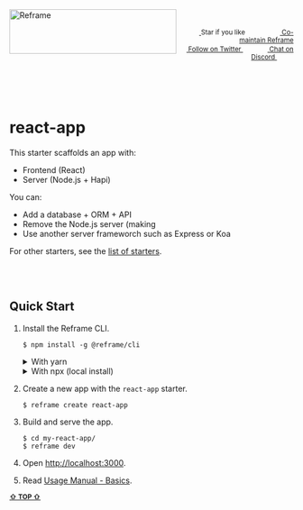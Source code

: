 <!---






    WARNING, READ THIS.
    This is a computed file. Do not edit.
    Edit `/plugins/create/starters/react-app/readme.template.md` instead.












    WARNING, READ THIS.
    This is a computed file. Do not edit.
    Edit `/plugins/create/starters/react-app/readme.template.md` instead.












    WARNING, READ THIS.
    This is a computed file. Do not edit.
    Edit `/plugins/create/starters/react-app/readme.template.md` instead.












    WARNING, READ THIS.
    This is a computed file. Do not edit.
    Edit `/plugins/create/starters/react-app/readme.template.md` instead.












    WARNING, READ THIS.
    This is a computed file. Do not edit.
    Edit `/plugins/create/starters/react-app/readme.template.md` instead.






-->
<a href="/../../#readme">
    <img align="left" src="https://github.com/reframejs/reframe/raw/master/docs/images/logo-with-title-and-slogan.min.svg?sanitize=true" width=296 height=79 style="max-width:100%;" alt="Reframe"/>
</a>
<br/>
<p align="right">
    <sup>
        <a href="#">
            <img
              src="https://github.com/reframejs/reframe/raw/master/docs/images/star.svg?sanitize=true"
              width="16"
              height="12"
            >
        </a>
        Star if you like
        &nbsp;&nbsp;&nbsp;&nbsp;
        &nbsp;&nbsp;&nbsp;&nbsp;
        &nbsp;&nbsp;
        <a href="https://github.com/reframejs/reframe/blob/master/docs/contributing.md">
            <img
              src="https://github.com/reframejs/reframe/raw/master/docs/images/biceps.min.svg?sanitize=true"
              width="16"
              height="14"
            >
            Co-maintain Reframe
        </a>
    </sup>
    <br/>
    <sup>
        <a href="https://twitter.com/reframejs">
            <img
              src="https://github.com/reframejs/reframe/raw/master/docs/images/tw.svg?sanitize=true"
              width="15"
              height="13"
            >
            Follow on Twitter
        </a>
        &nbsp;&nbsp;&nbsp;&nbsp;&nbsp;
        &nbsp;&nbsp;
        <a href="https://discord.gg/kqXf65G">
            <img
              src="https://github.com/reframejs/reframe/raw/master/docs/images/chat.svg?sanitize=true"
              width="14"
              height="10"
            >
            Chat on Discord
        </a>
        &nbsp;&nbsp;&nbsp;&nbsp;
        &nbsp;&nbsp;&nbsp;&nbsp;
    </sup>
</p>
&nbsp;
<p align='center'></p>
&nbsp;

# react-app

This starter scaffolds an app with:
 - Frontend (React)
 - Server (Node.js + Hapi)

You can:
 - Add a database + ORM + API
 - Remove the Node.js server (making
 - Use another server frameworch such as Express or Koa

For other starters, see the [list of starters](/docs/starters.md#readme).

<br/>
<br/>

## Quick Start

1. Install the Reframe CLI.
   ~~~shell
   $ npm install -g @reframe/cli
   ~~~
   <details>
   <summary>With yarn</summary>

   ~~~shell
   $ yarn global add @reframe/cli
   ~~~
   </details>
   <details>
   <summary>With npx (local install)</summary>

   With
   <a href="https://medium.com/@maybekatz/introducing-npx-an-npm-package-runner-55f7d4bd282b">npx</a>
   you can run the Reframe CLI without global install:
   ~~~shell
   $ npx reframe create react-app
   ~~~

   You then prefix `$ reframe <command>` with `npx`.
   For example for step 3:
   ~~~shell
   $ cd my-react-app/
   $ npx reframe dev
   ~~~
   </details>

2. Create a new app with the `react-app` starter.
   ~~~shell
   $ reframe create react-app
   ~~~

3. Build and serve the app.
   ~~~shell
   $ cd my-react-app/
   $ reframe dev
   ~~~

4. Open [http://localhost:3000](http://localhost:3000).

5. Read [Usage Manual - Basics](/docs/usage-manual.md#basics).

<b><sub><a href="#react-app">&#8679; TOP  &#8679;</a></sub></b>

<br/>
<br/>



<!---






    WARNING, READ THIS.
    This is a computed file. Do not edit.
    Edit `/plugins/create/starters/react-app/readme.template.md` instead.












    WARNING, READ THIS.
    This is a computed file. Do not edit.
    Edit `/plugins/create/starters/react-app/readme.template.md` instead.












    WARNING, READ THIS.
    This is a computed file. Do not edit.
    Edit `/plugins/create/starters/react-app/readme.template.md` instead.












    WARNING, READ THIS.
    This is a computed file. Do not edit.
    Edit `/plugins/create/starters/react-app/readme.template.md` instead.












    WARNING, READ THIS.
    This is a computed file. Do not edit.
    Edit `/plugins/create/starters/react-app/readme.template.md` instead.






-->
